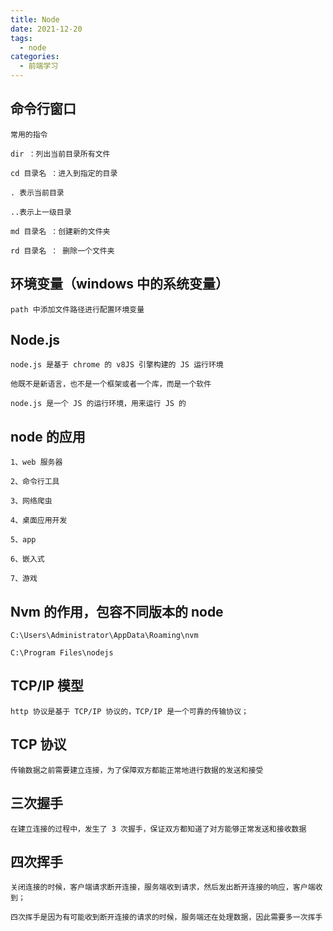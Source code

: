 ```yaml
---
title: Node
date: 2021-12-20
tags:
  - node
categories:
  - 前端学习
---
```


## 命令行窗口

    常用的指令

    dir ：列出当前目录所有文件

    cd 目录名 ：进入到指定的目录

    . 表示当前目录

    ..表示上一级目录

    md 目录名 ：创建新的文件夹

    rd 目录名 ： 删除一个文件夹

## 环境变量（windows 中的系统变量）

    path 中添加文件路径进行配置环境变量

## Node.js

    node.js 是基于 chrome 的 v8JS 引擎构建的 JS 运行环境

    他既不是新语言，也不是一个框架或者一个库，而是一个软件

    node.js 是一个 JS 的运行环境，用来运行 JS 的

## node 的应用

    1、web 服务器

    2、命令行工具

    3、网络爬虫

    4、桌面应用开发

    5、app

    6、嵌入式

    7、游戏

## Nvm 的作用，包容不同版本的 node

    C:\Users\Administrator\AppData\Roaming\nvm

    C:\Program Files\nodejs

## TCP/IP 模型 

    http 协议是基于 TCP/IP 协议的，TCP/IP 是一个可靠的传输协议；

## TCP 协议

    传输数据之前需要建立连接，为了保障双方都能正常地进行数据的发送和接受

## 三次握手

    在建立连接的过程中，发生了 3 次握手，保证双方都知道了对方能够正常发送和接收数据


## 四次挥手

    关闭连接的时候，客户端请求断开连接，服务端收到请求，然后发出断开连接的响应，客户端收到；
    
    四次挥手是因为有可能收到断开连接的请求的时候，服务端还在处理数据，因此需要多一次挥手
